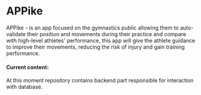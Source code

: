 # APPike
APPike - is an app focused on the gymnastics public allowing them to auto-validate their position and movements during their practice and compare with high-level athletes' performance, this app will give the athlete guidance to improve their movements, reducing the risk of injury and gain training performance.  

#### Current content:
At this moment repository contains backend part responsible for interaction with database. 
